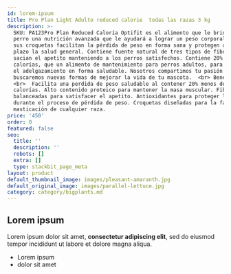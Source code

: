 ```yaml
---
id: lorem-ipsum
title: Pro Plan Light Adulto reduced calorie  todas las razas 3 kg
description: >-
  SKU: PA123Pro Plan Reduced Caloría Optifit es el alimento que le brindará a tu
  perro una nutrición avanzada que le ayudará a lograr un peso corporal ideal,
  sus croquetas facilitan la pérdida de peso en forma sana y protegen a largo
  plazo la salud general. Contiene fuente natural de tres tipos de fibras que
  sacian el apetito manteniendo a los perros satisfechos. Contiene 20% menos
  calorías, que un alimento de mantenimiento para perros adultos, para facilitar
  el adelgazamiento en forma saludable. Nosotros compartimos tu pasión y siempre
  buscaremos nuevas formas de mejorar la vida de tu mascota.  <br> Beneficios
  <br>  Facilita una perdida de peso saludable al contener 20% menos de
  calorías. Alto contenido proteico para mantener la masa muscular. Fibras
  balanceadas para satisfacer el apetito. Antioxidantes para proteger la salud
  durante el proceso de pérdida de peso. Croquetas diseñadas para la fácil
  masticación de cualquier raza.
price: '450'
order: 0
featured: false
seo:
  title: ''
  description: ''
  robots: []
  extra: []
  type: stackbit_page_meta
layout: product
default_thumbnail_image: images/pleasant-amaranth.jpg
default_original_image: images/parallel-lettuce.jpg
category: category/bigplants.md
---
```

## Lorem ipsum

Lorem ipsum dolor sit amet, **consectetur adipiscing elit**, sed do eiusmod tempor incididunt ut labore et dolore magna aliqua.

- Lorem ipsum
- dolor sit amet